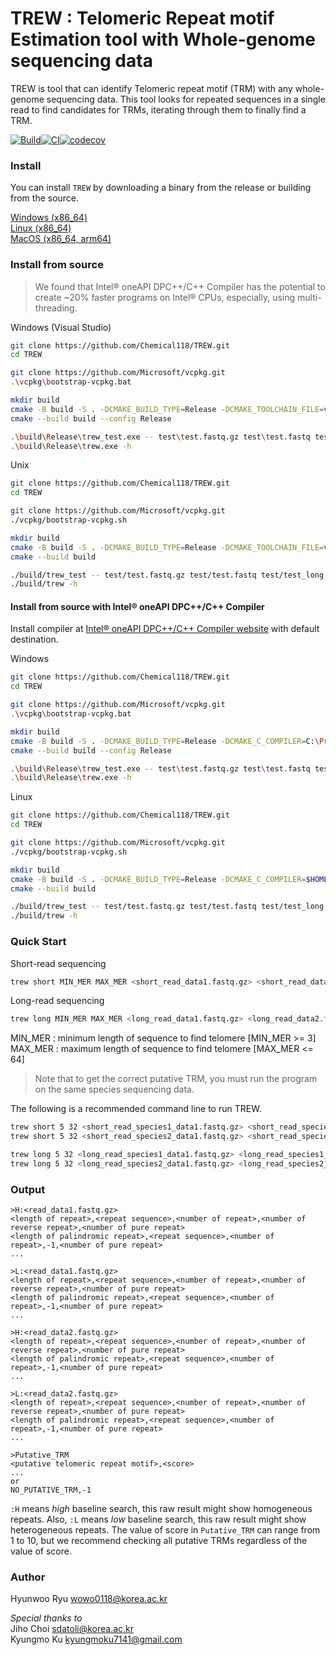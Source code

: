 TREW : Telomeric Repeat motif Estimation tool with Whole-genome sequencing data
===============================================================================

TREW is tool that can identify Telomeric repeat motif (TRM) with any whole-genome sequencing data. This tool looks for repeated sequences in a single read to find candidates for TRMs, iterating through them to finally find a TRM.

[![Build](https://github.com/Chemical118/TREW/actions/workflows/build.yaml/badge.svg)](https://github.com/Chemical118/TREW/actions/workflows/build.yaml)[![CI](https://github.com/Chemical118/TREW/actions/workflows/ci.yaml/badge.svg)](https://github.com/Chemical118/TREW/actions/workflows/ci.yaml)[![codecov](https://codecov.io/gh/Chemical118/TREW/graph/badge.svg?token=WRDCVZUAWH)](https://codecov.io/gh/Chemical118/TREW)

### Install

You can install `TREW` by downloading a binary from the release or building from the source.

[Windows (x86_64)](https://github.com/Chemical118/TREW/releases/latest/download/trew-windows-x86_64.tar.gz)  
[Linux (x86_64)](https://github.com/Chemical118/TREW/releases/latest/download/trew-linux-x86_64.tar.gz)  
[MacOS (x86_64, arm64)](https://github.com/Chemical118/TREW/releases/latest/download/trew-macos-universal.tar.gz)  

### Install from source

> We found that Intel® oneAPI DPC++/C++ Compiler has the potential to create ~20% faster programs on Intel® CPUs, especially, using multi-threading.

Windows (Visual Studio)

```sh
git clone https://github.com/Chemical118/TREW.git
cd TREW

git clone https://github.com/Microsoft/vcpkg.git
.\vcpkg\bootstrap-vcpkg.bat

mkdir build
cmake -B build -S . -DCMAKE_BUILD_TYPE=Release -DCMAKE_TOOLCHAIN_FILE=vcpkg\scripts\buildsystems\vcpkg.cmake
cmake --build build --config Release

.\build\Release\trew_test.exe -- test\test.fastq.gz test\test.fastq test\test_long.fastq.gz test\test_long.fastq
.\build\Release\trew.exe -h
```

Unix

```sh
git clone https://github.com/Chemical118/TREW.git
cd TREW

git clone https://github.com/Microsoft/vcpkg.git
./vcpkg/bootstrap-vcpkg.sh

mkdir build
cmake -B build -S . -DCMAKE_BUILD_TYPE=Release -DCMAKE_TOOLCHAIN_FILE=vcpkg/scripts/buildsystems/vcpkg.cmake
cmake --build build

./build/trew_test -- test/test.fastq.gz test/test.fastq test/test_long.fastq.gz test/test_long.fastq
./build/trew -h
```

#### Install from source with Intel® oneAPI DPC++/C++ Compiler

Install compiler at [Intel® oneAPI DPC++/C++ Compiler website](https://www.intel.com/content/www/us/en/developer/tools/oneapi/dpc-compiler.html#gs.4ooj5x) with default destination.

Windows
```sh
git clone https://github.com/Chemical118/TREW.git
cd TREW

git clone https://github.com/Microsoft/vcpkg.git
.\vcpkg\bootstrap-vcpkg.bat

mkdir build
cmake -B build -S . -DCMAKE_BUILD_TYPE=Release -DCMAKE_C_COMPILER=C:\Program Files (x86)\Intel\oneAPI\compiler\latest\bin\icx.exe -DCMAKE_CXX_COMPILER=C:\Program Files (x86)\Intel\oneAPI\compiler\latest\bin\icx.exe -DCMAKE_TOOLCHAIN_FILE=vcpkg\scripts\buildsystems\vcpkg.cmake
cmake --build build --config Release

.\build\Release\trew_test.exe -- test\test.fastq.gz test\test.fastq test\test_long.fastq.gz test\test_long.fastq
.\build\Release\trew.exe -h
```

Linux
```sh
git clone https://github.com/Chemical118/TREW.git
cd TREW

git clone https://github.com/Microsoft/vcpkg.git
./vcpkg/bootstrap-vcpkg.sh

mkdir build
cmake -B build -S . -DCMAKE_BUILD_TYPE=Release -DCMAKE_C_COMPILER=$HOME/intel/oneapi/compiler/latest/bin/icx -DCMAKE_CXX_COMPILER=$HOME/intel/oneapi/compiler/latest/bin/icpx -DCMAKE_TOOLCHAIN_FILE=vcpkg/scripts/buildsystems/vcpkg.cmake
cmake --build build

./build/trew_test -- test/test.fastq.gz test/test.fastq test/test_long.fastq.gz test/test_long.fastq
./build/trew -h
```
### Quick Start

Short-read sequencing

```sh
trew short MIN_MER MAX_MER <short_read_data1.fastq.gz> <short_read_data2.fastq>... -t <number of threads> 
```

Long-read sequencing

```sh
trew long MIN_MER MAX_MER <long_read_data1.fastq.gz> <long_read_data2.fastq>... -t <number of threads> 
```

MIN_MER : minimum length of sequence to find telomere [MIN_MER >= 3]  
MAX_MER : maximum length of sequence to find telomere [MAX_MER <= 64]

> Note that to get the correct putative TRM, you must run the program on the same species sequencing data.

The following is a recommended command line to run TREW.

```sh
trew short 5 32 <short_read_species1_data1.fastq.gz> <short_read_species1_data2.fastq>... -t <number of threads>
trew short 5 32 <short_read_species2_data1.fastq.gz> <short_read_species2_data2.fastq>... -t <number of threads>

trew long 5 32 <long_read_species1_data1.fastq.gz> <long_read_species1_data2.fastq>... -t <number of threads>
trew long 5 32 <long_read_species2_data1.fastq.gz> <long_read_species2_data2.fastq>... -t <number of threads>
```

### Output

```
>H:<read_data1.fastq.gz>
<length of repeat>,<repeat sequence>,<number of repeat>,<number of reverse repeat>,<number of pure repeat>
<length of palindromic repeat>,<repeat sequence>,<number of repeat>,-1,<number of pure repeat>
...

>L:<read_data1.fastq.gz>
<length of repeat>,<repeat sequence>,<number of repeat>,<number of reverse repeat>,<number of pure repeat>
<length of palindromic repeat>,<repeat sequence>,<number of repeat>,-1,<number of pure repeat>
...

>H:<read_data2.fastq.gz>
<length of repeat>,<repeat sequence>,<number of repeat>,<number of reverse repeat>,<number of pure repeat>
<length of palindromic repeat>,<repeat sequence>,<number of repeat>,-1,<number of pure repeat>
...

>L:<read_data2.fastq.gz>
<length of repeat>,<repeat sequence>,<number of repeat>,<number of reverse repeat>,<number of pure repeat>
<length of palindromic repeat>,<repeat sequence>,<number of repeat>,-1,<number of pure repeat>
...

>Putative_TRM
<putative telomeric repeat motif>,<score>
...
or
NO_PUTATIVE_TRM,-1
```

`:H` means _high_ baseline search, this raw result might show homogeneous repeats.
Also, `:L` means _low_ baseline search, this raw result might show heterogeneous repeats.
The value of score in `Putative_TRM` can range from 1 to 10, but we recommend checking all putative TRMs regardless of the value of score.

### Author

Hyunwoo Ryu <wowo0118@korea.ac.kr>

*Special thanks to*  
Jiho Choi <sdatoli@korea.ac.kr>  
Kyungmo Ku <kyungmoku7141@gmail.com>
